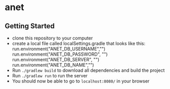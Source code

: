 # anet

## Getting Started
- clone this repository to your computer
- create a local file called localSettings.gradle that looks like this:
	run.environment("ANET_DB_USERNAME","<username>")
	run.environment("ANET_DB_PASSWORD", "<password>")
	run.environment("ANET_DB_SERVER", "<db server hostname>")
	run.environment("ANET_DB_NAME","<database name>")
- Run `./gradlew build` to download all dependencies and build the project
- Run `./gradlew run` to run the server
- You should now be able to go to `localhost:8080/` in your browser
